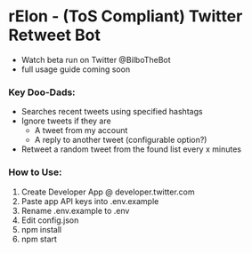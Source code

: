# rElon - (ToS Compliant) Twitter Retweet Bot
- Watch beta run on Twitter @BilboTheBot
- full usage guide coming soon


### Key Doo-Dads:
- Searches recent tweets using specified hashtags
- Ignore tweets if they are 
  - A tweet from my account
  - A reply to another tweet (configurable option?)
- Retweet a random tweet from the found list every x minutes


### How to Use:
1. Create Developer App @ developer.twitter.com
2. Paste app API keys into .env.example
3. Rename .env.example to .env
4. Edit config.json
5. npm install
6. npm start


